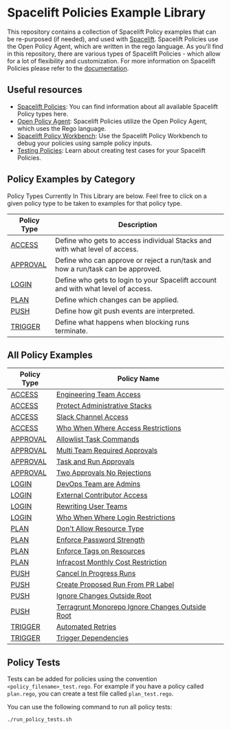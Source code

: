 # Spacelift Policies Example Library

This repository contains a collection of Spacelift Policy examples that can be re-purposed (if needed), and used with [Spacelift](https://spacelift.io/). Spacelift Policies use the Open Policy Agent, which are written in the rego language. As you'll find in this repository, there are various types of Spacelift Policies - which allow for a lot of flexibility and customization. For more information on Spacelift Policies please refer to the [documentation](https://docs.spacelift.io/concepts/policy).

## Useful resources

* [Spacelift Policies](https://docs.spacelift.io/concepts/policy): You can find information about all available Spacelift Policy types here.
* [Open Policy Agent](https://www.openpolicyagent.org/docs/latest/policy-language/): Spacelift Policies utilize the Open Policy Agent, which uses the Rego language.
* [Spacelift Policy Workbench](https://docs.spacelift.io/concepts/policy#policy-workbench): Use the Spacelift Policy Workbench to debug your policies using sample policy inputs.
* [Testing Policies](https://docs.spacelift.io/concepts/policy#testing-policies): Learn about creating test cases for your Spacelift Policies.

## Policy Examples by Category

Policy Types Currently In This Library are below. Feel free to click on a given policy type to be taken to examples for that policy type.

| Policy Type | Description |
| ------------- | ------------- |
| [ACCESS](./access/)  | Define who gets to access individual Stacks and with what level of access. |
| [APPROVAL](./approval)  | Define who can approve or reject a run/task and how a run/task can be approved. |
| [LOGIN](./login)  | Define who gets to login to your Spacelift account and with what level of access.|
| [PLAN](./plan)  | Define which changes can be applied. |
| [PUSH](./push/)  | Define how git push events are interpreted. |
| [TRIGGER](./trigger)  | Define what happens when blocking runs terminate. |

## All Policy Examples

| Policy Type | Policy Name |
| ------------- | ------------- |
| [ACCESS](./access/)  | [Engineering Team Access](./access/engineering-team-access.rego) |
| [ACCESS](./access/)  | [Protect Administrative Stacks](./access/protect-administrative-stacks.rego) |
| [ACCESS](./access/)  | [Slack Channel Access](./access/slack-channel-access.rego) |
| [ACCESS](./access/)  | [Who When Where Access Restrictions](./access/who-when-where-access-restrictions.rego) |
| [APPROVAL](./approval)  | [Allowlist Task Commands](./approval/allowlist-task-commands.rego) |
| [APPROVAL](./approval)  | [Multi Team Required Approvals](./approval/multi-team-required-approvals.rego) |
| [APPROVAL](./approval)  | [Task and Run Approvals](./approval/task-and-run-approvals.rego) |
| [APPROVAL](./approval)  | [Two Approvals No Rejections](./approval/two-approvals-no-rejections.rego) |
| [LOGIN](./login)  | [DevOps Team are Admins](./login/devops-are-admins.rego) |
| [LOGIN](./login)  | [External Contributor Access](./login/external-contributor-access.rego) |
| [LOGIN](./login)  | [Rewriting User Teams](./login/rewriting-user-teams.rego) |
| [LOGIN](./login)  | [Who When Where Login Restrictions](./login/who-when-where-login-restrictions.rego) |
| [PLAN](./plan)  | [Don't Allow Resource Type](./plan/dont-allow-resource-type.rego) |
| [PLAN](./plan)  | [Enforce Password Strength](./plan/enforce-password-length.rego) |
| [PLAN](./plan)  | [Enforce Tags on Resources](./plan/enforce-tags-on-resources.rego) |
| [PLAN](./plan)  | [Infracost Monthly Cost Restriction](./plan/infracost-monthly-cost-restriction.rego) |
| [PUSH](./push/)  | [Cancel In Progress Runs](./push/cancel-in-progress-runs.rego) |
| [PUSH](./push/)  | [Create Proposed Run From PR Label](./push/create-proposed-run-from-env-pr-labels.rego) |
| [PUSH](./push/)  | [Ignore Changes Outside Root](./push/ignore-changes-outside-root.rego) |
| [PUSH](./push/)  | [Terragrunt Monorepo Ignore Changes Outside Root](./push/terragrunt-monorepo-ignore-changes-outside-root.rego) |
| [TRIGGER](./trigger)  | [Automated Retries](./trigger/automated-retries.rego) |
| [TRIGGER](./trigger)  | [Trigger Dependencies](./trigger/trigger-dependencies.rego) |

## Policy Tests

Tests can be added for policies using the convention `<policy_filename>_test.rego`. For example
if you have a policy called `plan.rego`, you can create a test file called `plan_test.rego`.

You can use the following command to run all policy tests:

```shell
./run_policy_tests.sh
```
